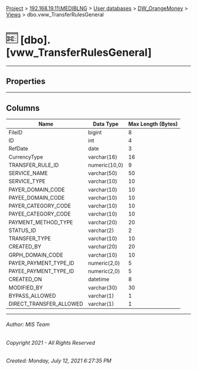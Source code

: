#### 

[Project](../../../../index.md) > [192.168.19.11\\MEDIBLNG](../../../index.md) > [User databases](../../index.md) > [DW_OrangeMoney](../index.md) > [Views](Views.md) > dbo.vww_TransferRulesGeneral

# ![Views](../../../../Images/View32.png) [dbo].[vww_TransferRulesGeneral]

---

## <a name="#properties"></a>Properties



---

## <a name="#columns"></a>Columns

| Name | Data Type | Max Length (Bytes) |
|---|---|---|
| FileID | bigint | 8 |
| ID | int | 4 |
| RefDate | date | 3 |
| CurrencyType | varchar(16) | 16 |
| TRANSFER_RULE_ID | numeric(10,0) | 9 |
| SERVICE_NAME | varchar(50) | 50 |
| SERVICE_TYPE | varchar(10) | 10 |
| PAYER_DOMAIN_CODE | varchar(10) | 10 |
| PAYEE_DOMAIN_CODE | varchar(10) | 10 |
| PAYER_CATEGORY_CODE | varchar(10) | 10 |
| PAYEE_CATEGORY_CODE | varchar(10) | 10 |
| PAYMENT_METHOD_TYPE | varchar(20) | 20 |
| STATUS_ID | varchar(2) | 2 |
| TRANSFER_TYPE | varchar(10) | 10 |
| CREATED_BY | varchar(20) | 20 |
| GRPH_DOMAIN_CODE | varchar(10) | 10 |
| PAYER_PAYMENT_TYPE_ID | numeric(2,0) | 5 |
| PAYEE_PAYMENT_TYPE_ID | numeric(2,0) | 5 |
| CREATED_ON | datetime | 8 |
| MODIFIED_BY | varchar(30) | 30 |
| BYPASS_ALLOWED | varchar(1) | 1 |
| DIRECT_TRANSFER_ALLOWED | varchar(1) | 1 |


---

###### Author:  MIS Team

###### Copyright 2021 - All Rights Reserved

###### Created: Monday, July 12, 2021 6:27:35 PM

